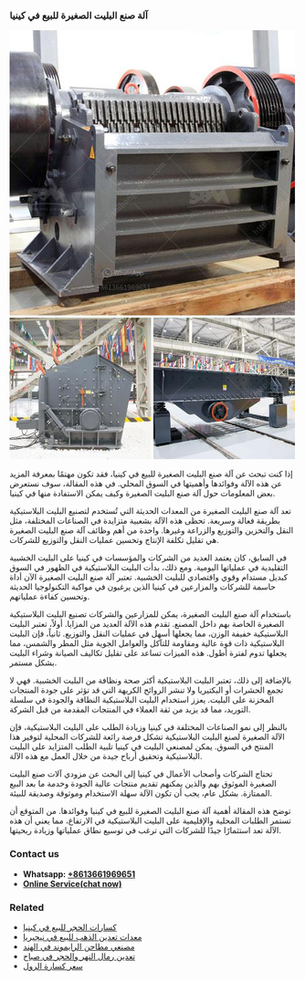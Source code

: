 <h3>آلة صنع البليت الصغيرة للبيع في كينيا</h3><img src='1701746291.jpg' alt=''><p>إذا كنت تبحث عن آلة صنع البليت الصغيرة للبيع في كينيا، فقد تكون مهتمًا بمعرفة المزيد عن هذه الآلة وفوائدها وأهميتها في السوق المحلي. في هذه المقالة، سوف نستعرض بعض المعلومات حول آلة صنع البليت الصغيرة وكيف يمكن الاستفادة منها في كينيا.</p><p>تعد آلة صنع البليت الصغيرة من المعدات الحديثة التي تُستخدم لتصنيع البليت البلاستيكية بطريقة فعالة وسريعة. تحظى هذه الآلة بشعبية متزايدة في الصناعات المختلفة، مثل النقل والتخزين والتوزيع والزراعة وغيرها. واحدة من أهم وظائف آلة صنع البليت الصغيرة هي تقليل تكلفة الإنتاج وتحسين عمليات النقل والتوزيع للشركات.</p><p>في السابق، كان يعتمد العديد من الشركات والمؤسسات في كينيا على البليت الخشبية التقليدية في عملياتها اليومية. ومع ذلك، بدأت البليت البلاستيكية في الظهور في السوق كبديل مستدام وقوي واقتصادي للبليت الخشبية. تعتبر آلة صنع البليت الصغيرة الآن أداة حاسمة للشركات والمزارعين في كينيا الذين يرغبون في مواكبة التكنولوجيا الحديثة وتحسين كفاءة عملياتهم.</p><p>باستخدام آلة صنع البليت الصغيرة، يمكن للمزارعين والشركات تصنيع البليت البلاستيكية الصغيرة الخاصة بهم داخل المصنع. تقدم هذه الآلة العديد من المزايا. أولاً، تعتبر البليت البلاستيكية خفيفة الوزن، مما يجعلها أسهل في عمليات النقل والتوزيع. ثانياً، فإن البليت البلاستيكية ذات قوة عالية ومقاومة للتآكل والعوامل الجوية مثل المطر والشمس، مما يجعلها تدوم لفترة أطول. هذه الميزات تساعد على تقليل تكاليف الصيانة وشراء البليت بشكل مستمر.</p><p>بالإضافة إلى ذلك، تعتبر البليت البلاستيكية أكثر صحة ونظافة من البليت الخشبية. فهي لا تجمع الحشرات أو البكتيريا ولا تنشر الروائح الكريهة التي قد تؤثر على جودة المنتجات المخزنة على البليت. يعزز استخدام البليت البلاستيكية النظافة والجودة في سلسلة التوريد، مما قد يزيد من ثقة العملاء في المنتجات المقدمة من قبل الشركة.</p><p>بالنظر إلى نمو الصناعات المختلفة في كينيا وزيادة الطلب على البليت البلاستيكية، فإن الآلة الصغيرة لصنع البليت البلاستيكية تشكل فرصة رائعة للشركات المحلية لتوفير هذا المنتج في السوق. يمكن لمصنعي البليت في كينيا تلبية الطلب المتزايد على البليت البلاستيكية وتحقيق أرباح جيدة من خلال العمل مع هذه الآلة.</p><p>تحتاج الشركات وأصحاب الأعمال في كينيا إلى البحث عن مزودي آلات صنع البليت الصغيرة الموثوق بهم والذين يمكنهم تقديم منتجات عالية الجودة وخدمة ما بعد البيع الممتازة. بشكل عام، يجب أن تكون الآلة سهلة الاستخدام وموثوقة وصديقة للبيئة.</p><p>توضح هذه المقالة أهمية آلة صنع البليت الصغيرة للبيع في كينيا وفوائدها. من المتوقع أن تستمر الطلبات المحلية والإقليمية على البليت البلاستيكية في الارتفاع، مما يعني أن هذه الآلة تعد استثمارًا جيدًا للشركات التي ترغب في توسيع نطاق عملياتها وزيادة ربحيتها.</p><h3>Contact us</h3><ul><li><strong>Whatsapp:&nbsp;<a href="https://wa.me/8613661969651">+8613661969651</a></strong></li><li><a href="https://swt.shibang-china.com/?git&amp;zhl&amp;آلة صنع البليت الصغيرة للبيع في كينيا"><strong>Online Service(chat now)</strong></a></li></ul><h3>Related</h3><ul><li><a href='كسارات الحجر للبيع في كينيا.md'>كسارات الحجر للبيع في كينيا</a></li><li><a href='معدات تعدين الذهب للبيع في نيجيريا.md'>معدات تعدين الذهب للبيع في نيجيريا</a></li><li><a href='مصنعي مطاحن الرايموند في الهند.md'>مصنعي مطاحن الرايموند في الهند</a></li><li><a href='تعدين رمال النهر والحجر في صباح.md'>تعدين رمال النهر والحجر في صباح</a></li><li><a href='سعر كسارة الرول.md'>سعر كسارة الرول</a></li></ul>